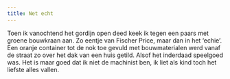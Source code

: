 ```yaml
---
title: Net echt
---
```

Toen ik vanochtend het gordijn open deed keek ik tegen een paars met groene bouwkraan aan. Zo eentje van Fischer Price, maar dan in het ‘echie’. Een oranje container tot de nok toe gevuld met bouwmaterialen werd vanaf de straat zo over het dak van een huis getild. Alsof het inderdaad speelgoed was. Het is maar goed dat ik niet de machinist ben, ik liet als kind toch het liefste alles vallen.
